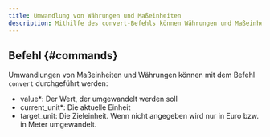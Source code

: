 ```yaml
---
title: Umwandlung von Währungen und Maßeinheiten
description: Mithilfe des convert-Befehls können Währungen und Maßeinheiten umgewandelt werden.
---
```


## Befehl {#commands}

Umwandlungen von Maßeinheiten und Währungen können mit dem Befehl `convert` durchgeführt werden:

- value*: Der Wert, der umgewandelt werden soll
- current_unit*: Die aktuelle Einheit
- target_unit: Die Zieleinheit. Wenn nicht angegeben wird nur in Euro bzw. in Meter umgewandelt.
